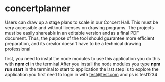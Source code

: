 # concertplanner
Users can draw up a stage plans to scale in our Concert Hall. This must be very accessible and without licenses on drawing programs. The projects must be easily shareable in an editable version and as a final PDF document. Thus, the purpose of the tool should guarantee more efficient preparation, and its creator doesn't have to be a technical drawing professional 

first, you need to instal the node modules to use this application you do this with **npm ci** in the terminal
After you install the node modules you type **npm run start** in the terminal to start to application
the last step is to explore the application you first need to login in with test@test.com and ps is test1234
